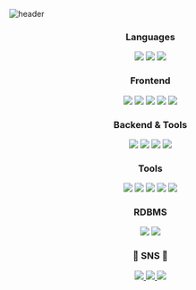 ![header](https://capsule-render.vercel.app/api?type=waving&color=auto&height=300&section=header&text=Welcome&fontSize=90&animation=fadeIn&fontAlignY=38&desc=Hyejin's%20GitHub%20Profile&descAlignY=51&descAlign=62)

<h3 align="center"> Languages </h3>
<p align="center"> 
  <img src="https://img.shields.io/badge/python-%233776AB?style=for-the-badge&logo=python&logoColor=white">
  <img src="https://img.shields.io/badge/java-%23007396?style=for-the-badge&logo=java&logoColor=white">
  <img src="https://img.shields.io/badge/javascript-%23F7DF1E?style=for-the-badge&logo=javascript&logoColor=black">
</p>

<h3 align="center"> Frontend </h3>
<p align="center">
  <img src="https://img.shields.io/badge/ajax-%230A0A0A?style=for-the-badge&logo=ajax&logoColor=white">
  <img src="https://img.shields.io/badge/bootstrap-%237952B3?style=for-the-badge&logo=bootstrap&logoColor=white">
  <img src="https://img.shields.io/badge/css3-%231572B6?style=for-the-badge&logo=css3&logoColor=white">
  <img src="https://img.shields.io/badge/html5-%23E34F26?style=for-the-badge&logo=html5&logoColor=white">
  <img src="https://img.shields.io/badge/jquery-%230769AD?style=for-the-badge&logo=jquery&logoColor=white">
</p>

<h3 align="center"> Backend & Tools </h3>
<p align="center">
  <img src="https://img.shields.io/badge/django-%23092E20?style=for-the-badge&logo=django&logoColor=white">
  <img src="https://img.shields.io/badge/jsp-%23007396?style=for-the-badge&logo=java&logoColor=white">
  <img src="https://img.shields.io/badge/spring-%236DB33F?style=for-the-badge&logo=spring&logoColor=white">
  <img src="https://img.shields.io/badge/spring%20boot-%236DB33F?style=for-the-badge&logo=springboot&logoColor=white">
</p>

<h3 align="center"> Tools </h3>
<p align="center">
  <img src="https://img.shields.io/badge/java-%23ED8B00.svg?style=for-the-badge&logo=openjdk&logoColor=white">
  <img src="https://img.shields.io/badge/Eclipse-FE7A16.svg?style=for-the-badge&logo=Eclipse&logoColor=white">
  <img src="https://img.shields.io/badge/github-181717?style=for-the-badge&logo=github&logoColor=white">
  <img src="https://img.shields.io/badge/git-%23F05032?style=for-the-badge&logo=git&logoColor=white">
  <img src="https://img.shields.io/badge/docker-%232496ED?style=for-the-badge&logo=docker&logoColor=white">
</p>

<h3 align="center"> RDBMS </h3>
<p align="center">
  <img src="https://img.shields.io/badge/mysql-%234479A1?style=for-the-badge&logo=mysql&logoColor=white">
  <img src="https://img.shields.io/badge/oracle-%23F80000?style=for-the-badge&logo=oracle&logoColor=white">
</p>

<h3 align="center"> 💌 SNS 💌 </h3>
<p align="center">
 <a href="mailto:hyejiining@gmail.com">
  <img src="https://img.shields.io/badge/gmail-%23D14836?style=for-the-badge&logo=gmail&logoColor=white">
 </a>
  <a href="https://velog.io/@hyejiining">
   <img src="https://img.shields.io/badge/velog-%2300C73C?style=for-the-badge&logo=velog&logoColor=white">
  </a>
  <a href="https://www.instagram.com/hyejiining/?igsh=MTZ5aXcxZzhwMGtzdQ%3D%3D&utm_source=qr">
   <img src="https://img.shields.io/badge/instagram-%23E4405F?style=for-the-badge&logo=instagram&logoColor=white">
  </a>
</p>
